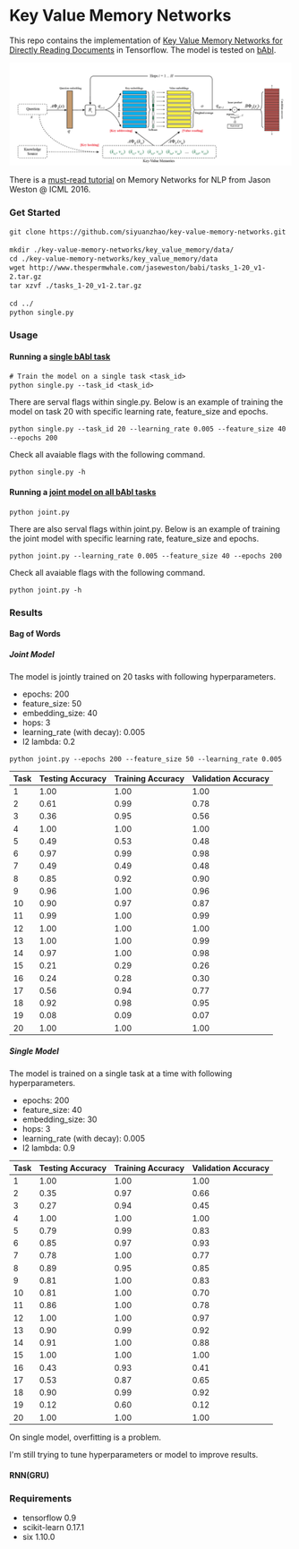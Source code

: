 # Key Value Memory Networks

This repo contains the implementation of [Key Value Memory Networks for Directly Reading Documents](https://arxiv.org/abs/1606.03126) in Tensorflow. The model is tested on [bAbI](http://arxiv.org/abs/1502.05698).

![Structure of Key Value Memory Networks](key_value_mem.png)

There is a [must-read tutorial](http://www.thespermwhale.com/jaseweston/icml2016/) on Memory Networks for NLP from Jason Weston @ ICML 2016.

### Get Started

```
git clone https://github.com/siyuanzhao/key-value-memory-networks.git

mkdir ./key-value-memory-networks/key_value_memory/data/
cd ./key-value-memory-networks/key_value_memory/data
wget http://www.thespermwhale.com/jaseweston/babi/tasks_1-20_v1-2.tar.gz
tar xzvf ./tasks_1-20_v1-2.tar.gz

cd ../
python single.py
```

### Usage

#### Running a [single bAbI task](./key_value_memory/single.py)

```
# Train the model on a single task <task_id>
python single.py --task_id <task_id>
```
There are serval flags within single.py. Below is an example of training the model on task 20 with specific learning rate, feature_size and epochs.
```
python single.py --task_id 20 --learning_rate 0.005 --feature_size 40 --epochs 200
```
Check all avaiable flags with the following command.
```
python single.py -h
```
#### Running a [joint model on all bAbI tasks](./key_value_memory/joint.py)
```
python joint.py
```
There are also serval flags within joint.py. Below is an example of training the joint model with specific learning rate, feature_size and epochs.
```
python joint.py --learning_rate 0.005 --feature_size 40 --epochs 200
```
Check all avaiable flags with the following command.
```
python joint.py -h
```
### Results
#### Bag of Words
##### Joint Model
The model is jointly trained on 20 tasks with following hyperparameters.
- epochs: 200
- feature_size: 50
- embedding_size: 40
- hops: 3
- learning_rate (with decay): 0.005
- l2 lambda: 0.2
```
python joint.py --epochs 200 --feature_size 50 --learning_rate 0.005
```
| Task | Testing Accuracy | Training Accuracy | Validation Accuracy |
|------|------------------|-------------------|---------------------|
| 1    | 1.00             | 1.00              | 1.00                |
| 2    | 0.61             | 0.99              | 0.78                |
| 3    | 0.36             | 0.95              | 0.56                |
| 4    | 1.00             | 1.00              | 1.00                |
| 5    | 0.49             | 0.53              | 0.48                |
| 6    | 0.97             | 0.99              | 0.98                |
| 7    | 0.49             | 0.49              | 0.48                |
| 8    | 0.85             | 0.92              | 0.90                |
| 9    | 0.96             | 1.00              | 0.96                |
| 10   | 0.90             | 0.97              | 0.87                |
| 11   | 0.99             | 1.00              | 0.99                |
| 12   | 1.00             | 1.00              | 1.00                |
| 13   | 1.00             | 1.00              | 0.99                |
| 14   | 0.97             | 1.00              | 0.98                |
| 15   | 0.21             | 0.29              | 0.26                |
| 16   | 0.24             | 0.28              | 0.30                |
| 17   | 0.56             | 0.94              | 0.77                |
| 18   | 0.92             | 0.98              | 0.95                |
| 19   | 0.08             | 0.09              | 0.07                |
| 20   | 1.00             | 1.00              | 1.00                |
##### Single Model
The model is trained on a single task at a time with following hyperparameters.
- epochs: 200
- feature_size: 40
- embedding_size: 30
- hops: 3
- learning_rate (with decay): 0.005
- l2 lambda: 0.9

| Task | Testing Accuracy | Training Accuracy | Validation Accuracy |
|------|------------------|-------------------|---------------------|
| 1    | 1.00             | 1.00              | 1.00                |
| 2    | 0.35             | 0.97              | 0.66                |
| 3    | 0.27             | 0.94              | 0.45                |
| 4    | 1.00             | 1.00              | 1.00                |
| 5    | 0.79             | 0.99              | 0.83                |
| 6    | 0.85             | 0.97              | 0.93                |
| 7    | 0.78             | 1.00              | 0.77                |
| 8    | 0.89             | 0.95              | 0.85                |
| 9    | 0.81             | 1.00              | 0.83                |
| 10   | 0.81             | 1.00              | 0.70                |
| 11   | 0.86             | 1.00              | 0.78                |
| 12   | 1.00             | 1.00              | 0.97                |
| 13   | 0.90             | 0.99              | 0.92                |
| 14   | 0.91             | 1.00              | 0.88                |
| 15   | 1.00             | 1.00              | 1.00                |
| 16   | 0.43             | 0.93              | 0.41                |
| 17   | 0.53             | 0.87              | 0.65                |
| 18   | 0.90             | 0.99              | 0.92                |
| 19   | 0.12             | 0.60              | 0.12                |
| 20   | 1.00             | 1.00              | 1.00                |

On single model, overfitting is a problem.

I'm still trying to tune hyperparameters or model to improve results.


#### RNN(GRU)

### Requirements

* tensorflow 0.9
* scikit-learn 0.17.1
* six 1.10.0
